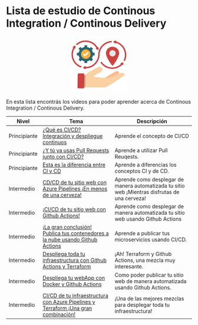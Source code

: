 # Lista de estudio de Continous Integration / Continous Delivery

<!-- markdownlint-disable -->
<div align="center">
  <img src="../../assets/images/CICD.png" width="30%" alt="CICD Logo">
</div>

En esta lista encontrás los videos para poder aprender acerca de Continous Integration / Continous Delivery.

|Nivel|Tema|Descripción|
|-----|----|-----------|
|Principiante|[¿Qué es CI/CD? Integración y despliegue continuos](https://youtu.be/88bnb9eTRNo)|Aprende el concepto de CI/CD|
|Principiante|[¿Y tú ya usas Pull Requests junto con CI/CD?]()|Aprende a utilizar Pull Reuqests.|
|Principiante|[Esta es la diferencia entre CI y CD](https://youtu.be/R6fr5f7QB60)|Aprende a diferencias los conceptos CI y de CD.|
|Intermedio|[CD/CD de tu sitio web con Azure Pipelines ¡En menos de una cerveza!](https://youtu.be/VtbXQVULLlk)|Aprende como desplegar de manera automatizada tu sitio web ¡Mientras disfrutas de una cerveza!|
|Intermedio|[¡CI/CD de tu sitio web con Github Actions!](https://youtu.be/cpVW86rzSEc)|Aprende como desplegar de manera automatizada tu sitio web usando Github Actions|
|Intermedio|[¡La gran conclusión! Publica tus contenedores a la nube usando Github Actions](https://youtu.be/4sICHhuhnT8)|Aprende a publicar tus microservicios usando CI/CD.|
|Intermedio|[Despliega toda tu infraestructura con Github Actions y Terraform](https://youtu.be/BD87cPRkXpc)|¡Ah! Terraform y Github Actions, una mezcla muy interesante.|
|Intermedio|[Despliega tu webApp con Docker y Github Actions](https://youtu.be/YgoQ1DfWv4Q)|Como poder publicar tu sitio web de manera automatizada usando Github Actions.|
|Intermedio|[CI/CD de tu infraestructura con Azure Pipelines y Terraform ¡Una gran combinación!](https://youtu.be/09XyJPLls6k)|¡Una de las mejores mezclas para desplegar toda tu infraestructura!|
